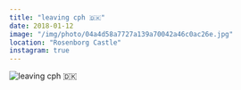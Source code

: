 ```yaml
---
title: "leaving cph 🇩🇰"
date: 2018-01-12
image: "/img/photo/04a4d58a7727a139a70042a46c0ac26e.jpg"
location: "Rosenborg Castle"
instagram: true
---
```


![leaving cph 🇩🇰](/img/photo/04a4d58a7727a139a70042a46c0ac26e.jpg)
